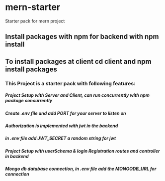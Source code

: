 # mern-starter
Starter pack for mern project

## Install packages with npm for backend with npm install

## To install packages at client cd client and npm install packages


### This Project is a starter pack with following features:

##### Project Setup with Server and Client, can run concurrently with npm package concurrently

##### Create .env file and add PORT for your server to listen on

##### Authorization is implemented with jwt in the backend

##### in .env file add JWT_SECRET a random string for jwt

##### Project Setup with userSchema & login Registration routes and controller in backend

##### Mongo db database connection, in .env file add the MONGODB_URL for connection
